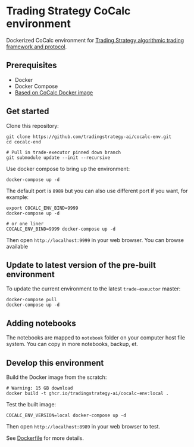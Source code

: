 # Trading Strategy CoCalc environment

Dockerized CoCalc environment for [Trading Strategy algorithmic trading framework and protocol](https://tradingstrategy.ai/).

## Prerequisites

* Docker 
* Docker Compose
* [Based on CoCalc Docker image](https://github.com/sagemathinc/cocalc-docker/tree/master)

## Get started

Clone this repository:

```shell
git clone https://github.com/tradingstrategy-ai/cocalc-env.git
cd cocalc-end

# Pull in trade-executor pinned down branch
git submodule update --init --recursive  
```

Use docker compose to bring up the environment:

```shell
docker-compose up -d
```

The default port is `8989` but you can also use different port if you want, for example:

```shell
export COCALC_ENV_BIND=9999
docker-compose up -d

# or one liner
COCALC_ENV_BIND=9999 docker-compose up -d
```

Then open `http://localhost:9999` in your web browser.
You can browse available

## Update to latest version of the pre-built environment

To update the current environment to the latest `trade-exeuctor` master:

```shell
docker-compose pull
docker-compose up -d
```

## Adding notebooks

The notebooks are mapped to `notebook` folder on your computer host file system.
You can copy in more notebooks, backup, et.

## Develop this environment

Build the Docker image from the scratch: 

```shell
# Warning: 15 GB download
docker build -t ghcr.io/tradingstrategy-ai/cocalc-env:local .
```

Test the built image:

```shell
COCALC_ENV_VERSION=local docker-compose up -d
```

Then open `http://localhost:8989` in your web browser to test.

See [Dockerfile](./Dockerfile) for more details.
